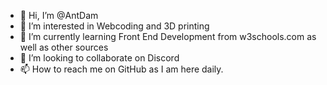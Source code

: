 - 👋 Hi, I’m @AntDam
- 👀 I’m interested in Webcoding and 3D printing
- 🌱 I’m currently learning Front End Development from w3schools.com as well as other sources
- 💞️ I’m looking to collaborate on Discord
- 📫 How to reach me on GitHub as I am here daily.

<!---
AntDam/AntDam is a ✨ special ✨ repository because its `README.md` (this file) appears on your GitHub profile.
You can click the Preview link to take a look at your changes.
--->
